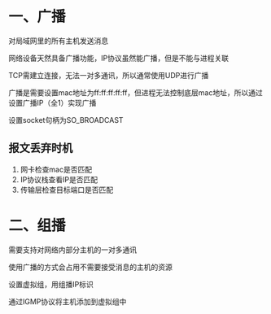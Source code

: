 # 一、广播

对局域网里的所有主机发送消息

网络设备天然具备广播功能，IP协议虽然能广播，但是不能与进程关联


TCP需建立连接，无法一对多通讯，所以通常使用UDP进行广播

广播是需要设置mac地址为ff:ff:ff:ff:ff，但进程无法控制底层mac地址，所以通过设置广播IP（全1）实现广播

设置socket句柄为SO_BROADCAST

## 报文丢弃时机

1. 网卡检查mac是否匹配
2. IP协议栈查看IP是否匹配
3. 传输层检查目标端口是否匹配

# 二、组播

需要支持对网络内部分主机的一对多通讯

使用广播的方式会占用不需要接受消息的主机的资源

设置虚拟组，用组播IP标识

通过IGMP协议将主机添加到虚拟组中






